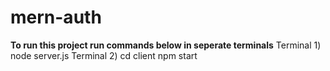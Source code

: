 # mern-auth
**To run this project run commands below in seperate terminals** 
Terminal 1) node server.js 
Terminal 2) cd client 
            npm start
